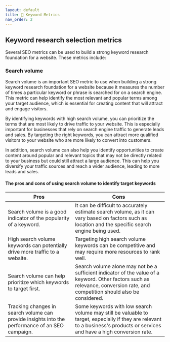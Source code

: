 ```yaml
---
layout: default
title: 🔑 Keyword Metrics
nav_order: 2
---
```


## Keyword research selection metrics

Several SEO metrics can be used to build a strong keyword research foundation for a website. These metrics include:

### Search volume
Search volume is an important SEO metric to use when building a strong keyword research foundation for a website because it measures the number of times a particular keyword or phrase is searched for on a search engine. This metric can help identify the most relevant and popular terms among your target audience, which is essential for creating content that will attract and engage visitors.

By identifying keywords with high search volume, you can prioritize the terms that are most likely to drive traffic to your website. This is especially important for businesses that rely on search engine traffic to generate leads and sales. By targeting the right keywords, you can attract more qualified visitors to your website who are more likely to convert into customers.

In addition, search volume can also help you identify opportunities to create content around popular and relevant topics that may not be directly related to your business but could still attract a large audience. This can help you diversify your traffic sources and reach a wider audience, leading to more leads and sales.

#### The pros and cons of using search volume to identify target keywords

| Pros     | Cons |
| ----------- | ----------- |
| Search volume is a good indicator of the popularity of a keyword. | It can be difficult to accurately estimate search volume, as it can vary based on factors such as location and the specific search engine being used. |
| High search volume keywords can potentially drive more traffic to a website. | Targeting high search volume keywords can be competitive and may require more resources to rank well. |
| Search volume can help prioritize which keywords to target first. | Search volume alone may not be a sufficient indicator of the value of a keyword. Other factors such as relevance, conversion rate, and competition should also be considered. |
| Tracking changes in search volume can provide insights into the performance of an SEO campaign. | Some keywords with low search volume may still be valuable to target, especially if they are relevant to a business's products or services and have a high conversion rate. | 
